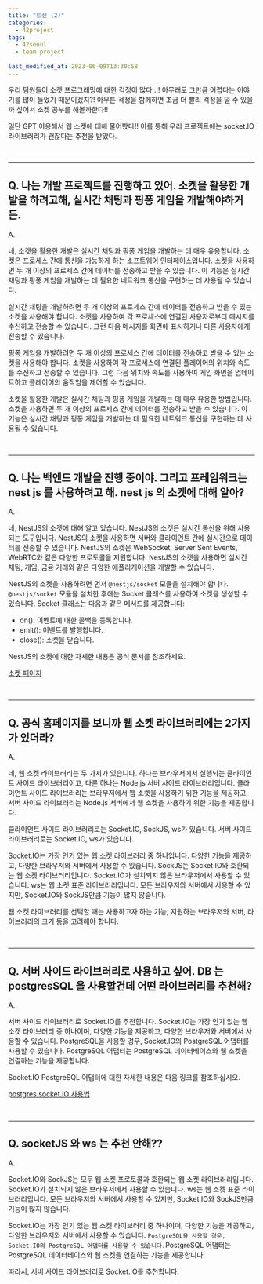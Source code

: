 ```yaml
---
title: "트센 (2)"
categories:
  - 42project
tags:
  - 42seoul
  - team project
  
last_modified_at: 2023-06-09T13:30:58
---
```


우리 팀원들이 소켓 프로그래밍에 대한 걱정이 많다..!! 아무래도 그만큼 어렵다는 이야기를 많이 들었기 때문이겠지?!
아무튼 걱정을 함께하면 조금 더 빨리 걱정을 덜 수 있을까 싶어서 소켓 공부를 해볼까한다!!

일단 GPT 이용해서 웹 소켓에 대해 물어봤다!! 이를 통해 우리 프로젝트에는 socket.IO 라이브러리가 괜찮다는 추천을 받았다.

<br>

---

## Q. 나는 개발 프로젝트를 진행하고 있어. 소켓을 활용한 개발을 하려고해, 실시간 채팅과 핑퐁 게임을 개발해야하거든.

A.

네, 소켓을 활용한 개발은 실시간 채팅과 핑퐁 게임을 개발하는 데 매우 유용합니다. 소켓은 프로세스 간에 통신을 가능하게 하는 소프트웨어 인터페이스입니다. 소켓을 사용하면 두 개 이상의 프로세스 간에 데이터를 전송하고 받을 수 있습니다. 이 기능은 실시간 채팅과 핑퐁 게임을 개발하는 데 필요한 네트워크 통신을 구현하는 데 사용될 수 있습니다.

실시간 채팅을 개발하려면 두 개 이상의 프로세스 간에 데이터를 전송하고 받을 수 있는 소켓을 사용해야 합니다. 소켓을 사용하여 각 프로세스에 연결된 사용자로부터 메시지를 수신하고 전송할 수 있습니다. 그런 다음 메시지를 화면에 표시하거나 다른 사용자에게 전송할 수 있습니다.

핑퐁 게임을 개발하려면 두 개 이상의 프로세스 간에 데이터를 전송하고 받을 수 있는 소켓을 사용해야 합니다. 소켓을 사용하여 각 프로세스에 연결된 플레이어의 위치와 속도를 수신하고 전송할 수 있습니다. 그런 다음 위치와 속도를 사용하여 게임 화면을 업데이트하고 플레이어의 움직임을 제어할 수 있습니다.

소켓을 활용한 개발은 실시간 채팅과 핑퐁 게임을 개발하는 데 매우 유용한 방법입니다. 소켓을 사용하면 두 개 이상의 프로세스 간에 데이터를 전송하고 받을 수 있습니다. 이 기능은 실시간 채팅과 핑퐁 게임을 개발하는 데 필요한 네트워크 통신을 구현하는 데 사용될 수 있습니다.

<br>

---

## Q. 나는 백엔드 개발을 진행 중이야. 그리고 프레임워크는 nest js 를 사용하려고 해. nest js 의 소켓에 대해 알아?

A.

네, NestJS의 소켓에 대해 알고 있습니다. NestJS의 소켓은 실시간 통신을 위해 사용되는 도구입니다. NestJS의 소켓을 사용하면 서버와 클라이언트 간에 실시간으로 데이터를 전송할 수 있습니다. NestJS의 소켓은 WebSocket, Server Sent Events, WebRTC와 같은 다양한 프로토콜을 지원합니다. NestJS의 소켓을 사용하면 실시간 채팅, 게임, 금융 거래와 같은 다양한 애플리케이션을 개발할 수 있습니다.

NestJS의 소켓을 사용하려면 먼저 `@nestjs/socket` 모듈을 설치해야 합니다. `@nestjs/socket` 모듈을 설치한 후에는 Socket 클래스를 사용하여 소켓을 생성할 수 있습니다. Socket 클래스는 다음과 같은 메서드를 제공합니다:

* on(): 이벤트에 대한 콜백을 등록합니다.
* emit(): 이벤트를 발행합니다.
* close(): 소켓을 닫습니다.

NestJS의 소켓에 대한 자세한 내용은 공식 문서를 참조하세요.

[소켓 페이지](https://docs.nestjs.com/websockets/gateways)

<br>

---

## Q. 공식 홈페이지를 보니까 웹 소켓 라이브러리에는 2가지가 있더라?

A.

네, 웹 소켓 라이브러리는 두 가지가 있습니다. 하나는 브라우저에서 실행되는 클라이언트 사이드 라이브러리이고, 다른 하나는 Node.js 서버 사이드 라이브러리입니다. 클라이언트 사이드 라이브러리는 브라우저에서 웹 소켓을 사용하기 위한 기능을 제공하고, 서버 사이드 라이브러리는 Node.js 서버에서 웹 소켓을 사용하기 위한 기능을 제공합니다.

클라이언트 사이드 라이브러리로는 Socket.IO, SockJS, ws가 있습니다. 서버 사이드 라이브러리로는 Socket.IO, ws가 있습니다.

Socket.IO는 가장 인기 있는 웹 소켓 라이브러리 중 하나입니다. 다양한 기능을 제공하고, 다양한 브라우저와 서버에서 사용할 수 있습니다. SockJS는 Socket.IO와 호환되는 웹 소켓 라이브러리입니다. Socket.IO가 설치되지 않은 브라우저에서 사용할 수 있습니다. ws는 웹 소켓 표준 라이브러리입니다. 모든 브라우저와 서버에서 사용할 수 있지만, Socket.IO와 SockJS만큼 기능이 많지 않습니다.

웹 소켓 라이브러리를 선택할 때는 사용하고자 하는 기능, 지원하는 브라우저와 서버, 라이브러리의 크기 등을 고려해야 합니다.

<br>

---

## Q. 서버 사이드 라이브러리로 사용하고 싶어. DB 는 postgresSQL 을 사용할건데 어떤 라이브러리를 추천해?

A.

서버 사이드 라이브러리로 Socket.IO를 추천합니다. Socket.IO는 가장 인기 있는 웹 소켓 라이브러리 중 하나이며, 다양한 기능을 제공하고, 다양한 브라우저와 서버에서 사용할 수 있습니다. PostgreSQL을 사용할 경우, Socket.IO의 PostgreSQL 어댑터를 사용할 수 있습니다. PostgreSQL 어댑터는 PostgreSQL 데이터베이스와 웹 소켓을 연결하는 기능을 제공합니다.

Socket.IO PostgreSQL 어댑터에 대한 자세한 내용은 다음 링크를 참조하십시오.

[postgres socket.IO 사용법](https://socket.io/docs/v4/postgres-adapter/)

<br>

---

## Q. socketJS 와 ws 는 추천 안해??

A.

Socket.IO와 SockJS는 모두 웹 소켓 프로토콜과 호환되는 웹 소켓 라이브러리입니다. Socket.IO가 설치되지 않은 브라우저에서 사용할 수 있습니다. ws는 웹 소켓 표준 라이브러리입니다. 모든 브라우저와 서버에서 사용할 수 있지만, Socket.IO와 SockJS만큼 기능이 많지 않습니다.

Socket.IO는 가장 인기 있는 웹 소켓 라이브러리 중 하나이며, 다양한 기능을 제공하고, 다양한 브라우저와 서버에서 사용할 수 있습니다. `PostgreSQL을 사용할 경우, Socket.IO의 PostgreSQL 어댑터를 사용할 수 있습니다.`PostgreSQL 어댑터는 PostgreSQL 데이터베이스와 웹 소켓을 연결하는 기능을 제공합니다.

따라서, 서버 사이드 라이브러리로 Socket.IO를 추천합니다.